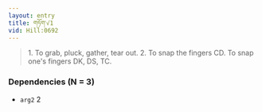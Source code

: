 ```yaml
---
layout: entry
title: གཏོག་√1
vid: Hill:0692
---
```

> 1\. To grab, pluck, gather, tear out\. 2\. To snap the fingers CD\. To snap one's fingers DK, DS, TC\.


### Dependencies (N = 3)
* `arg2` 2
